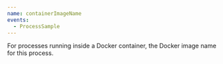 ```yaml
---
name: containerImageName
events:
  - ProcessSample
---
```


For processes running inside a Docker container, the Docker image name for this process.